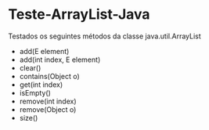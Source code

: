 # Teste-ArrayList-Java

Testados os seguintes métodos da classe java.util.ArrayList

- add(E element)
- add(int index, E element)
- clear()
- contains(Object o)
- get(int index)
- isEmpty()
- remove(int index)
- remove(Object o)
- size()
